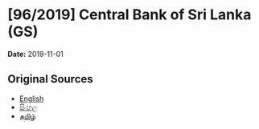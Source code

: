 # [96/2019] Central Bank of Sri Lanka (GS)

**Date:** 2019-11-01

## Original Sources

- [English](https://documents.gov.lk/view/bills/2019/11/96-2019_E.pdf)
- [සිංහල](https://documents.gov.lk/view/bills/2019/11/96-2019_S.pdf)
- [தமிழ்](https://documents.gov.lk/view/bills/2019/11/96-2019_T.pdf)
